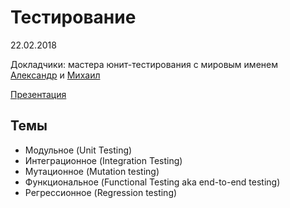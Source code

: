 # Тестирование

22.02.2018

Докладчики: мастера юнит-тестирования с мировым именем [Александр](https://github.com/pyxarez) и [Михаил](https://github.com/mixalezhnev)

[Презентация](https://docs.google.com/presentation/d/1d7oaj1rJqBRM-i2822nKvmiuFSqjhMSIpPYJNLIw6ns/edit?usp=sharing)

## Темы

* Модульное (Unit Testing)
* Интеграционное (Integration Testing)
* Мутационное (Mutation testing)
* Функциональное (Functional Testing aka end-to-end testing)
* Регрессионное (Regression testing)





